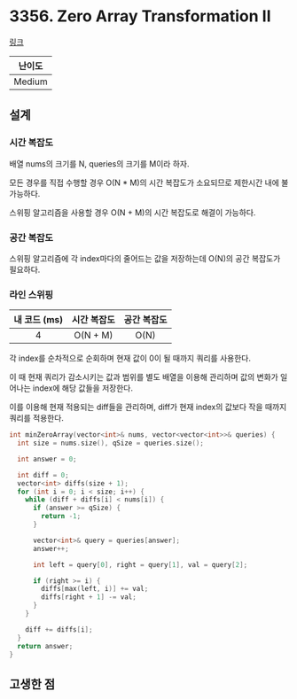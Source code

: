 # 3356. Zero Array Transformation II

[링크](https://leetcode.com/problems/zero-array-transformation-ii/description/)

| 난이도 |
| :----: |
| Medium |

## 설계

### 시간 복잡도

배열 nums의 크기를 N, queries의 크기를 M이라 하자.

모든 경우를 직접 수행할 경우 O(N \* M)의 시간 복잡도가 소요되므로 제한시간 내에 불가능하다.

스위핑 알고리즘을 사용할 경우 O(N + M)의 시간 복잡도로 해결이 가능하다.

### 공간 복잡도

스위핑 알고리즘에 각 index마다의 줄어드는 값을 저장하는데 O(N)의 공간 복잡도가 필요하다.

### 라인 스위핑

| 내 코드 (ms) | 시간 복잡도 | 공간 복잡도 |
| :----------: | :---------: | :---------: |
|      4       |  O(N + M)   |    O(N)     |

각 index를 순차적으로 순회하며 현재 값이 0이 될 때까지 쿼리를 사용한다.

이 때 현재 쿼리가 감소시키는 값과 범위를 별도 배열을 이용해 관리하며 값의 변화가 일어나는 index에 해당 값들을 저장한다.

이를 이용해 현재 적용되는 diff들을 관리하며, diff가 현재 index의 값보다 작을 때까지 쿼리를 적용한다.

```cpp
int minZeroArray(vector<int>& nums, vector<vector<int>>& queries) {
  int size = nums.size(), qSize = queries.size();

  int answer = 0;

  int diff = 0;
  vector<int> diffs(size + 1);
  for (int i = 0; i < size; i++) {
    while (diff + diffs[i] < nums[i]) {
      if (answer >= qSize) {
        return -1;
      }

      vector<int>& query = queries[answer];
      answer++;

      int left = query[0], right = query[1], val = query[2];

      if (right >= i) {
        diffs[max(left, i)] += val;
        diffs[right + 1] -= val;
      }
    }

    diff += diffs[i];
  }
  return answer;
}
```

## 고생한 점
